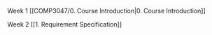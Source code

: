 Week 1
[[COMP3047/0. Course Introduction|0. Course Introduction]]

Week 2
[[1. Requirement Specification]]